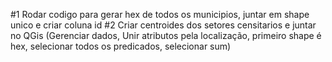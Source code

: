 #1 Rodar codigo para gerar hex de todos os municipios, juntar em shape unico e criar coluna id
#2 Criar centroides dos setores censitarios e juntar no QGis (Gerenciar dados, Unir atributos pela localização, primeiro shape é hex, selecionar todos os predicados, selecionar sum)
